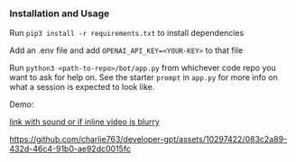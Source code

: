 ### Installation and Usage
Run `pip3 install -r requirements.txt` to install dependencies

Add an .env file and add `OPENAI_API_KEY=<YOUR-KEY>` to that file

Run `python3 <path-to-repo>/bot/app.py` from whichever code repo you want to ask for help on.
See the starter `prompt` in `app.py` for more info on what a session is expected to look like.

Demo:

[link with sound or if inline video is blurry](https://www.dropbox.com/s/zjinxlxbii9usi9/developer-gpt%20demo%202.webm?dl=0)





https://github.com/charlie763/developer-gpt/assets/10297422/083c2a89-432d-46c4-91b0-ae92dc0015fc

